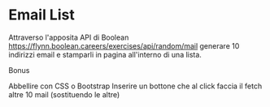Email List
===

Attraverso l'apposita API di Boolean
<https://flynn.boolean.careers/exercises/api/random/mail>
generare 10 indirizzi email e stamparli in pagina all'interno di una lista.

Bonus

Abbellire con CSS o Bootstrap
Inserire un bottone che al click faccia il fetch altre 10 mail (sostituendo le altre)
